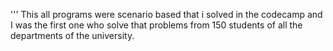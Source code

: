 ''' This all programs were scenario based that i solved in the codecamp and I was the first one who solve that problems from 150 students of all the departments of the university.

